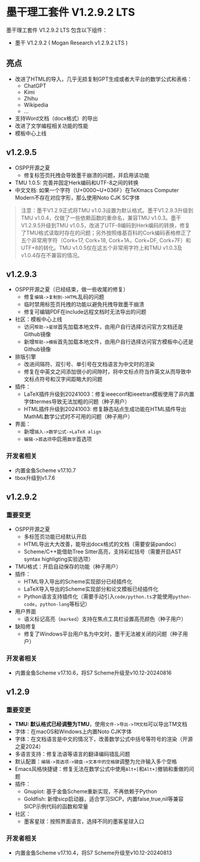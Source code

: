 # 墨干理工套件 V1.2.9.2 LTS
墨干理工套件 V1.2.9.2 LTS 包含以下组件：
+ 墨干 V1.2.9.2 ( Mogan Research v1.2.9.2 LTS )

## 亮点
+ 改进了HTML的导入，几乎无损复制GPT生成或者大平台的数学公式和表格：
  + ChatGPT
  + Kimi
  + Zhihu
  + Wikipedia
  + ...
+ 支持Word文档（docx格式）的导出
+ 改进了文学编程相关功能的性能
+ 模板中心上线

## v1.2.9.5
+ OSPP开源之夏
  + 修复标签页托拽会导致墨干崩溃的问题，并启用该功能
+ TMU 1.0.5: 完善并固定Herk编码和UTF-8之间的转换
+ 中文文档: 如果一个字符（U+0000~U+036F）在TeXmacs Computer Modern不存在对应字形，那么使用Noto CJK SC字体

> 注意：墨干V1.2.9正式将TMU v1.0.3设置为默认格式。墨干V1.2.9.3升级到TMU v1.0.4，仅做了一些依赖函数的重命名，兼容TMU v1.0.3。墨干V1.2.9.5升级到TMU v1.0.5，改进了UTF-8编码到Herk编码的转换，修复了TMU格式读取时存在的问题；另外按照维基百科的Cork编码表格修正了五个非常用字符（Cork+17, Cork+18, Cork+1A，Cork+DF, Cork+7F）和UTF+8的转化。TMU v1.0.5仅在这五个非常用字符上和TMU v1.0.3及v1.0.4存在不兼容的情况。

## v1.2.9.3
+ OSPP开源之夏（已经结束，做一些收尾的修复）
  + 修复`编辑->复制到->HTML`乱码的问题
  + 临时禁用标签页托拽的功能以避免托拽导致墨干崩溃
  + 修复可编辑PDF在include远程文档时无法导出的问题
+ 社区：模板中心上线
  + 访问`帮助->星球`首先加载本地文件，由用户自行选择访问官方文档还是Github镜像
  + 新增`帮助->模板`首先加载本地文件，由用户自行选择访问官方模板中心还是Github镜像
+ 排版引擎
  + 改进间隔符、双引号、单引号在文档语言为中文时的渲染
  + 修复在中英文之间添加很小的间隙时，将中文标点符当作英文从而导致中文标点符号和汉字间距略大的问题
+ 插件：
  + LaTeX插件升级到20241003：修复ieeeconf和ieeetran模板使用了非内置字体termes导致无法加粗的问题（种子用户）
  + HTML插件升级到20241003: 修复静态站点生成功能在HTML插件导出MathML数学公式时不可用的问题（种子用户）
+ 界面：
  + 新增`插入->数学公式->LaTeX align`
  + `编辑->首选项`中启用`数学`首选项

### 开发者相关
+ 内置金鱼Scheme v17.10.7
+ tbox升级到v1.7.6

## v1.2.9.2
### 重要变更
+ OSPP开源之夏
  + 多标签页功能已经默认开启
  + HTML导出大大改善，能导出docx格式的文档（需要安装pandoc）
  + Scheme/C++能借助Tree Sitter高亮，支持彩虹括号（需要开启AST syntax highligting实验选项）
+ TMU格式：开启自动保存的功能（种子用户）
+ 插件：
  + HTML导入导出的Scheme实现部分已经插件化
  + LaTeX导入导出的Scheme实现部分和论文模板已经插件化
  + Python语言支持插件化（需要手动引入`code/python.ts`才能使用`python-code`，`python-lang`等标记）
+ 用户界面
  - 语义标记高亮（`marked`）支持在焦点工具栏设置高亮颜色（种子用户）
+ 缺陷修复
  - 修复了Windows平台用户名为中文时，墨干无法被关闭的问题（种子用户）

### 开发者相关
+ 内置金鱼Scheme v17.10.6，将S7 Scheme升级至v10.12-20240816

## v1.2.9
### 重要变更
+ **TMU: 默认格式已经调整为TMU**，使用`文件->导出->TM文档`可以导出TM文档
+ 字体：在macOS和Windows上内置Noto CJK字体
+ 字体：在文档语言是中文的情况下，改善数学公式中括号等符号的渲染（开源之夏2024）
+ 多语言支持：修复法语等语言的翻译编码错乱问题
+ 默认配置：`编辑->首选项->键盘->文本中的空格键`调整为允许输入多个空格
+ Emacs风格快捷键：修复无法在数学公式中使用`Alt+[`和`Alt+]`撤销和重做的问题
+ 插件：
  - Gnuplot: 基于金鱼Scheme重新实现，不再依赖于Python
  - Goldfish: 新增sicp启动器，适合学习SICP，内置false,true,nil等兼容SICP示例代码的函数和常量
+ 社区：
  - 墨客星球：按照界面语言，选择不同的墨客星球入口

### 开发者相关
+ 内置金鱼Scheme v17.10.4，将S7 Scheme升级至v10.12-20240813
